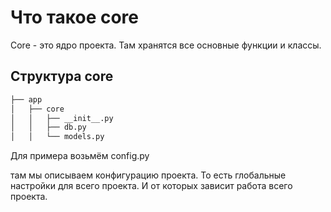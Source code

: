 # Что такое core

Core - это ядро проекта. 
Там хранятся все основные функции и классы.

## Структура core

```bash
├── app
│   ├── core
│   │   ├── __init__.py
│   │   ├── db.py
│   │   └── models.py
```

Для примера возьмём config.py 

там мы описываем конфигурацию проекта. 
То есть глобальные настройки для всего проекта.
И от которых зависит работа всего проекта.

